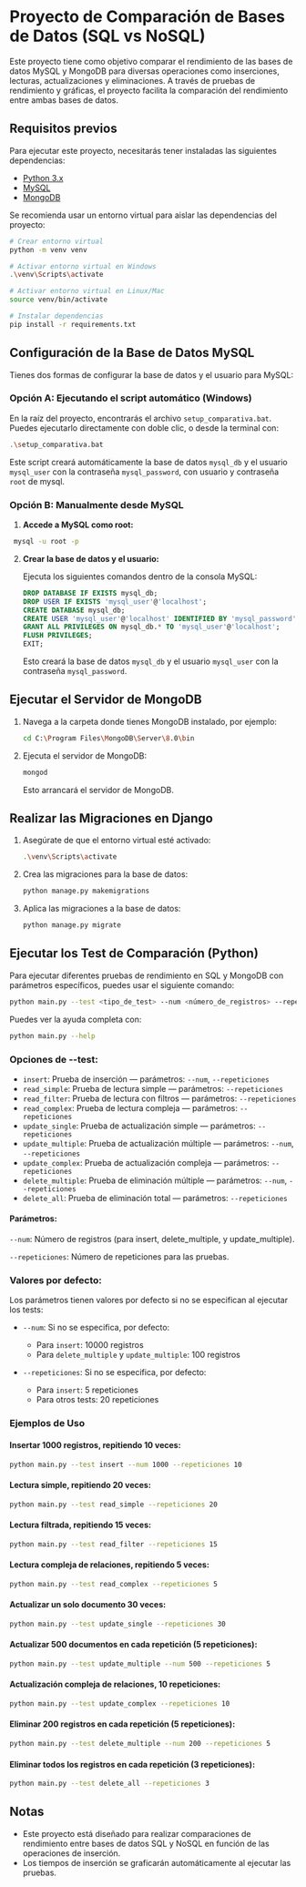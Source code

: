 # Proyecto de Comparación de Bases de Datos (SQL vs NoSQL)

Este proyecto tiene como objetivo comparar el rendimiento de las bases de datos MySQL y MongoDB para diversas operaciones como inserciones, lecturas, actualizaciones y eliminaciones. A través de pruebas de rendimiento y gráficas, el proyecto facilita la comparación del rendimiento entre ambas bases de datos.

## Requisitos previos

Para ejecutar este proyecto, necesitarás tener instaladas las siguientes dependencias:

- [Python 3.x](https://www.python.org/downloads/)
- [MySQL](https://dev.mysql.com/downloads/)
- [MongoDB](https://www.mongodb.com/try/download/community)

Se recomienda usar un entorno virtual para aislar las dependencias del proyecto:
```bash
# Crear entorno virtual
python -m venv venv

# Activar entorno virtual en Windows
.\venv\Scripts\activate

# Activar entorno virtual en Linux/Mac
source venv/bin/activate

# Instalar dependencias
pip install -r requirements.txt

```
## Configuración de la Base de Datos MySQL
Tienes dos formas de configurar la base de datos y el usuario para MySQL:

### Opción A: Ejecutando el script automático (Windows)

En la raíz del proyecto, encontrarás el archivo `setup_comparativa.bat`. Puedes ejecutarlo directamente con doble clic, o desde la terminal con:
```bash
.\setup_comparativa.bat
```
Este script creará automáticamente la base de datos `mysql_db` y el usuario `mysql_user` con la contraseña `mysql_password`, con usuario y contraseña `root` de mysql.

### Opción B: Manualmente desde MySQL
1. **Accede a MySQL como root:**
  ```bash
   mysql -u root -p
  ```
2. **Crear la base de datos y el usuario:**

   Ejecuta los siguientes comandos dentro de la consola MySQL:
   ```sql
   DROP DATABASE IF EXISTS mysql_db;
   DROP USER IF EXISTS 'mysql_user'@'localhost';
   CREATE DATABASE mysql_db;
   CREATE USER 'mysql_user'@'localhost' IDENTIFIED BY 'mysql_password';
   GRANT ALL PRIVILEGES ON mysql_db.* TO 'mysql_user'@'localhost';
   FLUSH PRIVILEGES;
   EXIT;
   ```

   Esto creará la base de datos `mysql_db` y el usuario `mysql_user` con la contraseña `mysql_password`.

## Ejecutar el Servidor de MongoDB

1. Navega a la carpeta donde tienes MongoDB instalado, por ejemplo:
   ```bash
   cd C:\Program Files\MongoDB\Server\8.0\bin
   ```
2. Ejecuta el servidor de MongoDB:
   ```bash
   mongod
   ```
   Esto arrancará el servidor de MongoDB.

## Realizar las Migraciones en Django

1. Asegúrate de que el entorno virtual esté activado:
   ```bash
   .\venv\Scripts\activate
   
2. Crea las migraciones para la base de datos:
   ```bash  
   python manage.py makemigrations

4. Aplica las migraciones a la base de datos:  
   ```bash
   python manage.py migrate

## Ejecutar los Test de Comparación (Python)
Para ejecutar diferentes pruebas de rendimiento en SQL y MongoDB con parámetros específicos, puedes usar el siguiente comando:
```bash
python main.py --test <tipo_de_test> --num <número_de_registros> --repeticiones <número_de_repeticiones>
```
Puedes ver la ayuda completa con:
```bash
python main.py --help
```
### Opciones de --test:
- `insert`: Prueba de inserción — parámetros: `--num`, `--repeticiones`
- `read_simple`: Prueba de lectura simple — parámetros: `--repeticiones`
- `read_filter`: Prueba de lectura con filtros — parámetros: `--repeticiones`
- `read_complex`: Prueba de lectura compleja — parámetros: `--repeticiones`
- `update_single`: Prueba de actualización simple — parámetros: `--repeticiones`
- `update_multiple`: Prueba de actualización múltiple — parámetros: `--num`, `--repeticiones`
- `update_complex`: Prueba de actualización compleja — parámetros: `--repeticiones`
- `delete_multiple`: Prueba de eliminación múltiple — parámetros: `--num`, `--repeticiones`
- `delete_all`: Prueba de eliminación total — parámetros: `--repeticiones`

#### Parámetros:
`--num`: Número de registros (para insert, delete_multiple, y update_multiple).

`--repeticiones`: Número de repeticiones para las pruebas.

### Valores por defecto:

Los parámetros tienen valores por defecto si no se especifican al ejecutar los tests:

- `--num`: Si no se especifica, por defecto:
  - Para `insert`: 10000 registros
  - Para `delete_multiple` y `update_multiple`: 100 registros
  
- `--repeticiones`: Si no se especifica, por defecto:
  - Para `insert`: 5 repeticiones
  - Para otros tests: 20 repeticiones


### Ejemplos de Uso

#### Insertar 1000 registros, repitiendo 10 veces:
```bash
python main.py --test insert --num 1000 --repeticiones 10
```

#### Lectura simple, repitiendo 20 veces:
```bash
python main.py --test read_simple --repeticiones 20
```
#### Lectura filtrada, repitiendo 15 veces:
```bash
python main.py --test read_filter --repeticiones 15
```
#### Lectura compleja de relaciones, repitiendo 5 veces:
```bash
python main.py --test read_complex --repeticiones 5
```
#### Actualizar un solo documento 30 veces:
```bash
python main.py --test update_single --repeticiones 30
```
#### Actualizar 500 documentos en cada repetición (5 repeticiones):
```bash
python main.py --test update_multiple --num 500 --repeticiones 5
```
#### Actualización compleja de relaciones, 10 repeticiones:
```bash
python main.py --test update_complex --repeticiones 10
```
#### Eliminar 200 registros en cada repetición (5 repeticiones):
```bash
python main.py --test delete_multiple --num 200 --repeticiones 5
```
#### Eliminar todos los registros en cada repetición (3 repeticiones):
```bash
python main.py --test delete_all --repeticiones 3
```

## Notas

- Este proyecto está diseñado para realizar comparaciones de rendimiento entre bases de datos SQL y NoSQL en función de las operaciones de inserción.
- Los tiempos de inserción se graficarán automáticamente al ejecutar las pruebas.
